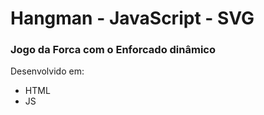 # Hangman - JavaScript - SVG

### Jogo da Forca com o Enforcado dinâmico

Desenvolvido em:
  - HTML
  - JS
